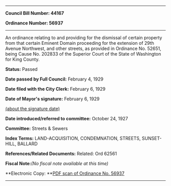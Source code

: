 

********

**Council Bill Number: 44167**
   
**Ordinance Number: 56937**
********

 An ordinance relating to and providing for the dismissal of certain property from that certain Eminent Domain proceeding for the extension of 29th Avenue Northwest, and other streets, as provided in Ordinance No. 52651, being Cause No. 202833 of the Superior Court of the State of Washington for King County.

**Status:** Passed
   
**Date passed by Full Council:** February 4, 1929
   
**Date filed with the City Clerk:** February 6, 1929
   
**Date of Mayor's signature:** February 6, 1929
   
[(about the signature date)](/~public/approvaldate.htm)
   
   
   
**Date introduced/referred to committee:** October 24, 1927
   
**Committee:** Streets & Sewers
   
   
**Index Terms:** LAND-ACQUISITION, CONDEMNATION, STREETS, SUNSET-HILL, BALLARD

**References/Related Documents:** Related: Ord 62561

**Fiscal Note:**_(No fiscal note available at this time)_

**Electronic Copy: **[PDF scan of Ordinance No. 56937](/~archives/Ordinances/Ord_56937.pdf)

********

